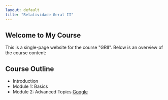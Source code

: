 ```yaml
---
layout: default
title: "Relatividade Geral II"
---
```

## Welcome to My Course
This is a single-page website for the course "GRII". Below is an overview of the course content:

## Course Outline
- Introduction
- Module 1: Basics
- Module 2: Advanced Topics
[Google](www.google.com)